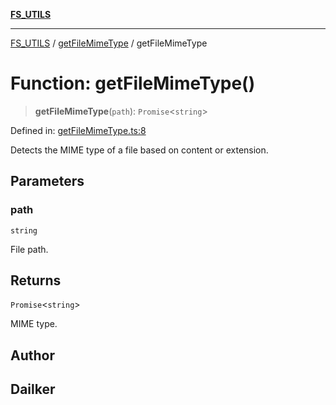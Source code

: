 [**FS_UTILS**](../../README.md)

***

[FS_UTILS](../../README.md) / [getFileMimeType](../README.md) / getFileMimeType

# Function: getFileMimeType()

> **getFileMimeType**(`path`): `Promise`\<`string`\>

Defined in: [getFileMimeType.ts:8](https://github.com/dailker/everyutil-js/blob/b3e269da55b7d96c15eb37e98c5c4f6b94f05f6f/src/fs/getFileMimeType.ts#L8)

Detects the MIME type of a file based on content or extension.

## Parameters

### path

`string`

File path.

## Returns

`Promise`\<`string`\>

MIME type.

## Author

## Dailker
